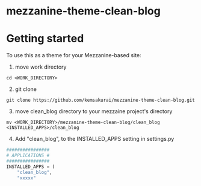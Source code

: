 # mezzanine-theme-clean-blog

# Getting started
To use this as a theme for your Mezzanine-based site:

1. move work directory
```
cd <WORK_DIRECTORY>
```
2. git clone
```
git clone https://github.com/kemsakurai/mezzanine-theme-clean-blog.git
```

3. move clean_blog directory to your mezzaine project's directory
```
mv <WORK_DIRECTORY>/mezzanine-theme-clean-blog/clean_blog <INSTALLED_APPS>/clean_blog
```

4. Add "clean_blog", to the INSTALLED_APPS setting in settings.py
```python
################
# APPLICATIONS #
################
INSTALLED_APPS = (
    "clean_blog",
    "xxxxx"
```
